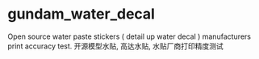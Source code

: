 # gundam_water_decal
Open source water paste stickers ( detail up water decal ) manufacturers print accuracy test. 开源模型水贴, 高达水贴, 水贴厂商打印精度测试
